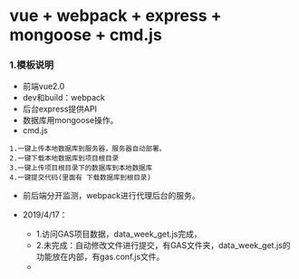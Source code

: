 # vue + webpack + express + mongoose + cmd.js

### 1.模板说明

* 前端vue2.0
* dev和build：webpack
* 后台express提供API
* 数据库用mongoose操作。
* cmd.js
```
1.一键上传本地数据库到服务器，服务器自动部署。
2.一键下载本地数据库到项目根目录
3.一键上传项目根目录下的数据库到本地数据库
4.一键提交代码(里面有 下载数据库到根目录)
```

* 前后端分开监测，webpack进行代理后台的服务。

* 2019/4/17：
    - 1.访问GAS项目数据，data_week_get.js完成，
    - 2.未完成：自动修改文件进行提交，有GAS文件夹，data_week_get.js的功能放在内部，有gas.conf.js文件。
    - 
